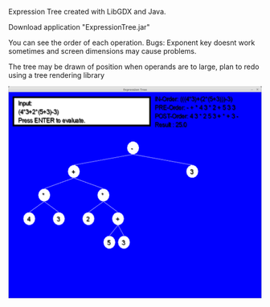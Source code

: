 Expression Tree created with LibGDX and Java.

Download application "ExpressionTree.jar"

You can see the order of each operation.
Bugs: Exponent key doesnt work sometimes and screen dimensions may cause problems.

The tree may be drawn of position when operands are to large, plan to redo using a tree rendering library

![Image](./expressionTree.png)

